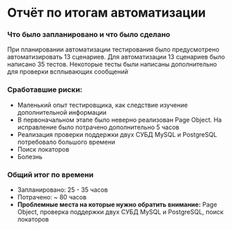 # Отчёт по итогам автоматизации
### Что было запланировано и что было сделано
При планировании автоматизации тестирования было предусмотрено автоматизировать 13 сценариев.
Для автоматизации 13 сценариев было написано 35 тестов. Некоторые тесты были написаны дополнительно для
проверки всплывающих сообщений

### Сработавшие риски:
- Маленький опыт тестировщика, как следствие изучение дополнительной информации
- В первоначальном этапе было неверно реализован Page Object. На исправление было потрачено дополнительно 5 часов
- Реализация проверки поддержки двух СУБД MySQL и PostgreSQL потребовало большого времени
- Поиск локаторов
- Болезнь

### Общий итог по времени
- Запланировано: 25 - 35 часов
- Потрачено: ~ 80 часов
- **Проблемные места на которые нужно обратить внимание:**  Page Object, проверка поддержки двух СУБД MySQL и PostgreSQL,
поиск локаторов